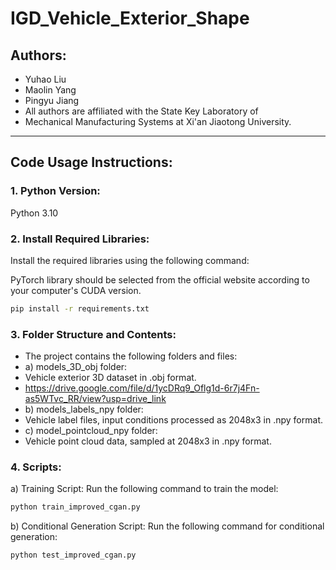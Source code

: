 # IGD_Vehicle_Exterior_Shape

## Authors:
- Yuhao Liu  
- Maolin Yang  
- Pingyu Jiang  
- All authors are affiliated with the State Key Laboratory of 
- Mechanical Manufacturing Systems at Xi'an Jiaotong University.
---

## Code Usage Instructions:

### 1. Python Version:
Python 3.10  

### 2. Install Required Libraries:
Install the required libraries using the following command:   

PyTorch library should be selected from the official website 
according to your computer's CUDA version.

```bash
pip install -r requirements.txt
```
### 3. Folder Structure and Contents:
- The project contains the following folders and files:
- a) models_3D_obj folder:
- Vehicle exterior 3D dataset in .obj format.
- https://drive.google.com/file/d/1ycDRq9_Oflg1d-6r7j4Fn-as5WTvc_RR/view?usp=drive_link
- b) models_labels_npy folder:
- Vehicle label files, input conditions processed as 2048x3 in .npy format.
- c) model_pointcloud_npy folder:
- Vehicle point cloud data, sampled at 2048x3 in .npy format.

### 4. Scripts:
a) Training Script:
Run the following command to train the model:
```bash
python train_improved_cgan.py
```
b) Conditional Generation Script:
Run the following command for conditional generation:
```bash
python test_improved_cgan.py
```